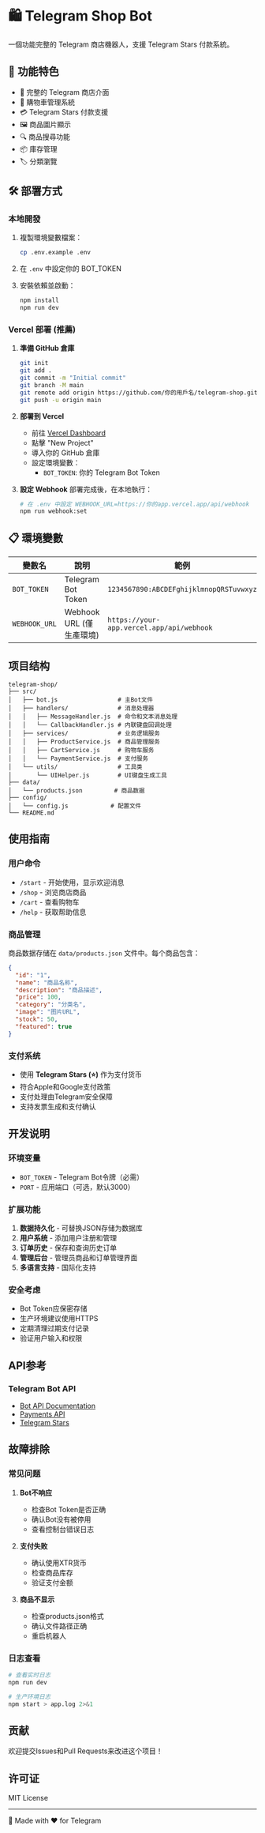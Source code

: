 # 🛍️ Telegram Shop Bot

一個功能完整的 Telegram 商店機器人，支援 Telegram Stars 付款系統。

## 🚀 功能特色

- 📱 完整的 Telegram 商店介面
- 🛒 購物車管理系統
- 💳 Telegram Stars 付款支援
- 🖼️ 商品圖片顯示
- 🔍 商品搜尋功能
- 📦 庫存管理
- 🏷️ 分類瀏覽

## 🛠️ 部署方式

### 本地開發
1. 複製環境變數檔案：
   ```bash
   cp .env.example .env
   ```

2. 在 `.env` 中設定你的 BOT_TOKEN

3. 安裝依賴並啟動：
   ```bash
   npm install
   npm run dev
   ```

### Vercel 部署 (推薦)

1. **準備 GitHub 倉庫**
   ```bash
   git init
   git add .
   git commit -m "Initial commit"
   git branch -M main
   git remote add origin https://github.com/你的用戶名/telegram-shop.git
   git push -u origin main
   ```

2. **部署到 Vercel**
   - 前往 [Vercel Dashboard](https://vercel.com/dashboard)
   - 點擊 "New Project"
   - 導入你的 GitHub 倉庫
   - 設定環境變數：
     - `BOT_TOKEN`: 你的 Telegram Bot Token

3. **設定 Webhook**
   部署完成後，在本地執行：
   ```bash
   # 在 .env 中設定 WEBHOOK_URL=https://你的app.vercel.app/api/webhook
   npm run webhook:set
   ```

## 📋 環境變數

| 變數名 | 說明 | 範例 |
|--------|------|------|
| `BOT_TOKEN` | Telegram Bot Token | `1234567890:ABCDEFghijklmnopQRSTuvwxyz` |
| `WEBHOOK_URL` | Webhook URL (僅生產環境) | `https://your-app.vercel.app/api/webhook` |

## 项目结构

```
telegram-shop/
├── src/
│   ├── bot.js                 # 主Bot文件
│   ├── handlers/              # 消息处理器
│   │   ├── MessageHandler.js  # 命令和文本消息处理
│   │   └── CallbackHandler.js # 内联键盘回调处理
│   ├── services/              # 业务逻辑服务
│   │   ├── ProductService.js  # 商品管理服务
│   │   ├── CartService.js     # 购物车服务
│   │   └── PaymentService.js  # 支付服务
│   └── utils/                 # 工具类
│       └── UIHelper.js        # UI键盘生成工具
├── data/
│   └── products.json         # 商品数据
├── config/
│   └── config.js            # 配置文件
└── README.md
```

## 使用指南

### 用户命令

- `/start` - 开始使用，显示欢迎消息
- `/shop` - 浏览商店商品
- `/cart` - 查看购物车
- `/help` - 获取帮助信息

### 商品管理

商品数据存储在 `data/products.json` 文件中。每个商品包含：

```json
{
  "id": "1",
  "name": "商品名称",
  "description": "商品描述",
  "price": 100,
  "category": "分类名",
  "image": "图片URL",
  "stock": 50,
  "featured": true
}
```

### 支付系统

- 使用 **Telegram Stars (⭐)** 作为支付货币
- 符合Apple和Google支付政策
- 支付处理由Telegram安全保障
- 支持发票生成和支付确认

## 开发说明

### 环境变量

- `BOT_TOKEN` - Telegram Bot令牌（必需）
- `PORT` - 应用端口（可选，默认3000）

### 扩展功能

1. **数据持久化** - 可替换JSON存储为数据库
2. **用户系统** - 添加用户注册和管理
3. **订单历史** - 保存和查询历史订单
4. **管理后台** - 管理员商品和订单管理界面
5. **多语言支持** - 国际化支持

### 安全考虑

- Bot Token应保密存储
- 生产环境建议使用HTTPS
- 定期清理过期支付记录
- 验证用户输入和权限

## API参考

### Telegram Bot API

- [Bot API Documentation](https://core.telegram.org/bots/api)
- [Payments API](https://core.telegram.org/bots/payments)
- [Telegram Stars](https://core.telegram.org/bots/payments-stars)

## 故障排除

### 常见问题

1. **Bot不响应**
   - 检查Bot Token是否正确
   - 确认Bot没有被停用
   - 查看控制台错误日志

2. **支付失败**
   - 确认使用XTR货币
   - 检查商品库存
   - 验证支付金额

3. **商品不显示**
   - 检查products.json格式
   - 确认文件路径正确
   - 重启机器人

### 日志查看

```bash
# 查看实时日志
npm run dev

# 生产环境日志
npm start > app.log 2>&1
```

## 贡献

欢迎提交Issues和Pull Requests来改进这个项目！

## 许可证

MIT License

---

🤖 Made with ❤️ for Telegram